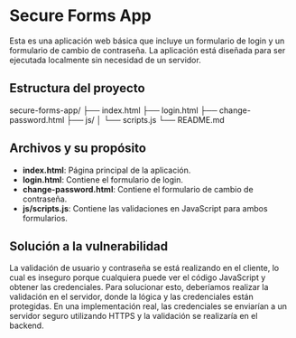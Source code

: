 # Secure Forms App

Esta es una aplicación web básica que incluye un formulario de login y un formulario de cambio de contraseña. La aplicación está diseñada para ser ejecutada localmente sin necesidad de un servidor.

## Estructura del proyecto

secure-forms-app/
├── index.html
├── login.html
├── change-password.html
├── js/
│ └── scripts.js
└── README.md


## Archivos y su propósito

- **index.html**: Página principal de la aplicación.
- **login.html**: Contiene el formulario de login.
- **change-password.html**: Contiene el formulario de cambio de contraseña.
- **js/scripts.js**: Contiene las validaciones en JavaScript para ambos formularios.

## Solución a la vulnerabilidad

La validación de usuario y contraseña se está realizando en el cliente, lo cual es inseguro porque cualquiera puede ver el código JavaScript y obtener las credenciales. Para solucionar esto, deberíamos realizar la validación en el servidor, donde la lógica y las credenciales están protegidas. En una implementación real, las credenciales se enviarían a un servidor seguro utilizando HTTPS y la validación se realizaría en el backend.

